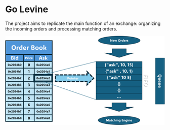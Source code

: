 # Go Levine

The project aims to replicate the main function of an exchange: organizing the incoming orders and processing matching orders.

![1707598960074](image/README/1707598960074.png)
